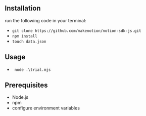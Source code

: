 ## Installation
run the following code in your terminal:
- ```git clone https://github.com/makenotion/notion-sdk-js.git```
- ```npm install```
- ```touch data.json```

## Usage
- ``` node .\trial.mjs```

## Prerequisites
- Node.js
- npm
- configure environment variables
